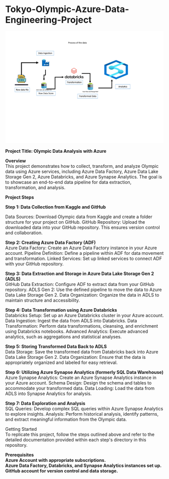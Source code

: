 # Tokyo-Olympic-Azure-Data-Engineering-Project

![image](https://github.com/jaisbhavana/Tokyo-Olympic-Azure-Data-Engineering-Project/blob/main/Doc1.png)


**Project Title: Olympic Data Analysis with Azure**

**Overview** <br>
This project demonstrates how to collect, transform, and analyze Olympic data using Azure services, including Azure Data Factory, Azure Data Lake Storage Gen 2, Azure Databricks, and Azure Synapse Analytics. The goal is to showcase an end-to-end data pipeline for data extraction, transformation, and analysis.

**Project Steps**

**Step 1: Data Collection from Kaggle and GitHub**

Data Sources: Download Olympic data from Kaggle and create a folder structure for your project on GitHub.
GitHub Repository: Upload the downloaded data into your GitHub repository. This ensures version control and collaboration.

**Step 2: Creating Azure Data Factory (ADF)** <br>
Azure Data Factory: Create an Azure Data Factory instance in your Azure account.
Pipeline Definition: Define a pipeline within ADF for data movement and transformation.
Linked Services: Set up linked services to connect ADF with your GitHub repository.

**Step 3: Data Extraction and Storage in Azure Data Lake Storage Gen 2 (ADLS)** <br>
GitHub Data Extraction: Configure ADF to extract data from your GitHub repository.
ADLS Gen 2: Use the defined pipeline to move the data to Azure Data Lake Storage Gen 2.
Data Organization: Organize the data in ADLS to maintain structure and accessibility.

**Step 4: Data Transformation using Azure Databricks** <br>
Databricks Setup: Set up an Azure Databricks cluster in your Azure account.
Data Ingestion: Ingest the data from ADLS into Databricks.
Data Transformation: Perform data transformations, cleansing, and enrichment using Databricks notebooks.
Advanced Analytics: Execute advanced analytics, such as aggregations and statistical analyses.

**Step 5: Storing Transformed Data Back to ADLS** <br>
Data Storage: Save the transformed data from Databricks back into Azure Data Lake Storage Gen 2.
Data Organization: Ensure that the data is appropriately organized and labeled for easy retrieval.

**Step 6: Utilizing Azure Synapse Analytics (formerly SQL Data Warehouse)** <br>
Azure Synapse Analytics: Create an Azure Synapse Analytics instance in your Azure account.
Schema Design: Design the schema and tables to accommodate your transformed data.
Data Loading: Load the data from ADLS into Synapse Analytics for analysis.

**Step 7: Data Exploration and Analysis** <br>
SQL Queries: Develop complex SQL queries within Azure Synapse Analytics to explore insights.
Analysis: Perform historical analysis, identify patterns, and extract meaningful information from the Olympic data.

Getting Started <br>
To replicate this project, follow the steps outlined above and refer to the detailed documentation provided within each step's directory in this repository.



**Prerequisites <br>
Azure Account with appropriate subscriptions. <br>
Azure Data Factory, Databricks, and Synapse Analytics instances set up. <br>
GitHub account for version control and data storage.**

 








